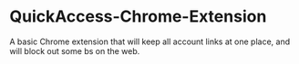 # QuickAccess-Chrome-Extension
A basic Chrome extension that will keep all account links at one place, and will block out some bs on the web.
